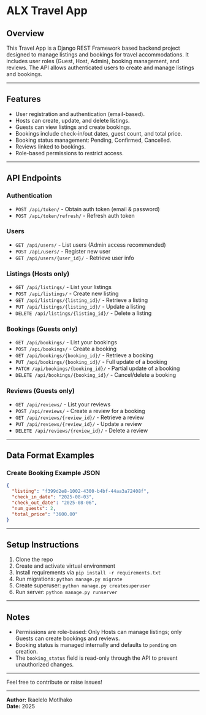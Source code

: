 
# ALX Travel App

## Overview
This Travel App is a Django REST Framework based backend project designed to manage listings and bookings for travel accommodations. It includes user roles (Guest, Host, Admin), booking management, and reviews. The API allows authenticated users to create and manage listings and bookings.

---

## Features
- User registration and authentication (email-based).
- Hosts can create, update, and delete listings.
- Guests can view listings and create bookings.
- Bookings include check-in/out dates, guest count, and total price.
- Booking status management: Pending, Confirmed, Cancelled.
- Reviews linked to bookings.
- Role-based permissions to restrict access.

---

## API Endpoints

### Authentication
- `POST /api/token/` - Obtain auth token (email & password)
- `POST /api/token/refresh/` - Refresh auth token

### Users
- `GET /api/users/` - List users (Admin access recommended)
- `POST /api/users/` - Register new user
- `GET /api/users/{user_id}/` - Retrieve user info

### Listings (Hosts only)
- `GET /api/listings/` - List your listings
- `POST /api/listings/` - Create new listing
- `GET /api/listings/{listing_id}/` - Retrieve a listing
- `PUT /api/listings/{listing_id}/` - Update a listing
- `DELETE /api/listings/{listing_id}/` - Delete a listing

### Bookings (Guests only)
- `GET /api/bookings/` - List your bookings
- `POST /api/bookings/` - Create a booking
- `GET /api/bookings/{booking_id}/` - Retrieve a booking
- `PUT /api/bookings/{booking_id}/` - Full update of a booking
- `PATCH /api/bookings/{booking_id}/` - Partial update of a booking
- `DELETE /api/bookings/{booking_id}/` - Cancel/delete a booking

### Reviews (Guests only)
- `GET /api/reviews/` - List your reviews
- `POST /api/reviews/` - Create a review for a booking
- `GET /api/reviews/{review_id}/` - Retrieve a review
- `PUT /api/reviews/{review_id}/` - Update a review
- `DELETE /api/reviews/{review_id}/` - Delete a review

---

## Data Format Examples

### Create Booking Example JSON
```json
{
  "listing": "f399d2e8-1002-4300-b4bf-44aa3a72408f",
  "check_in_date": "2025-08-03",
  "check_out_date": "2025-08-06",
  "num_guests": 2,
  "total_price": "3600.00"
}
```

---

## Setup Instructions

1. Clone the repo
2. Create and activate virtual environment
3. Install requirements via `pip install -r requirements.txt`
4. Run migrations: `python manage.py migrate`
5. Create superuser: `python manage.py createsuperuser`
6. Run server: `python manage.py runserver`

---

## Notes
- Permissions are role-based: Only Hosts can manage listings; only Guests can create bookings and reviews.
- Booking status is managed internally and defaults to `pending` on creation.
- The `booking_status` field is read-only through the API to prevent unauthorized changes.

---

Feel free to contribute or raise issues!

---

**Author:** Ikaelelo Motlhako  
**Date:** 2025 